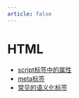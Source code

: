 ```yaml
---
article: false
---
```


# HTML

* [script标签中的属性](HL-01.md)
* [meta标签](HL-02.md)
* [常见的语义化标签](HL-03.md)
